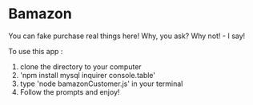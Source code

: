 # Bamazon

You can fake purchase real things here!
Why, you ask? Why not! - I say! 
 
To use this app : 
1. clone the directory to your computer
2. 'npm install mysql inquirer console.table'
3. type 'node bamazonCustomer.js' in your terminal
4. Follow the prompts and enjoy!
